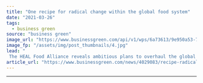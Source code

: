 ```yaml
---
title: "One recipe for radical change within the global food system"
date: "2021-03-26"
tags: 
  - business green
source: "business green"
image_url: "https://www.businessgreen.com/api/v1/wps/6a73613/9e950a53-7bb6-43d0-bf5a-e166992355de/2/uk-farming-iStock-1170096995-185x114.jpg"
image_fp: "/assets/img/post_thumbnails/4.jpg"
lead: "
 The HEAL Food Alliance reveals ambitious plans to overhaul the global food system ..."
article_url: "https://www.businessgreen.com/news/4029083/recipe-radical-change-global-food"
---
```


---
